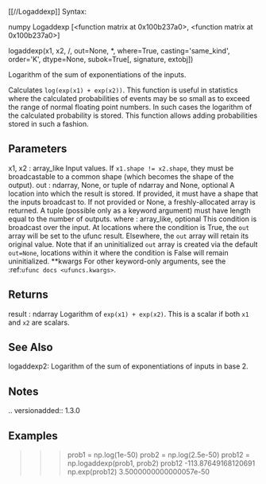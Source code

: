[[//Logaddexp]]
Syntax:

  numpy Logaddexp [<function matrix at 0x100b237a0>, <function matrix at 0x100b237a0>]

logaddexp(x1, x2, /, out=None, *, where=True, casting='same_kind', order='K', dtype=None, subok=True[, signature, extobj])

Logarithm of the sum of exponentiations of the inputs.

Calculates ``log(exp(x1) + exp(x2))``. This function is useful in
statistics where the calculated probabilities of events may be so small
as to exceed the range of normal floating point numbers.  In such cases
the logarithm of the calculated probability is stored. This function
allows adding probabilities stored in such a fashion.

Parameters
----------
x1, x2 : array_like
    Input values.
    If ``x1.shape != x2.shape``, they must be broadcastable to a common
    shape (which becomes the shape of the output).
out : ndarray, None, or tuple of ndarray and None, optional
    A location into which the result is stored. If provided, it must have
    a shape that the inputs broadcast to. If not provided or None,
    a freshly-allocated array is returned. A tuple (possible only as a
    keyword argument) must have length equal to the number of outputs.
where : array_like, optional
    This condition is broadcast over the input. At locations where the
    condition is True, the `out` array will be set to the ufunc result.
    Elsewhere, the `out` array will retain its original value.
    Note that if an uninitialized `out` array is created via the default
    ``out=None``, locations within it where the condition is False will
    remain uninitialized.
**kwargs
    For other keyword-only arguments, see the
    :ref:`ufunc docs <ufuncs.kwargs>`.

Returns
-------
result : ndarray
    Logarithm of ``exp(x1) + exp(x2)``.
    This is a scalar if both `x1` and `x2` are scalars.

See Also
--------
logaddexp2: Logarithm of the sum of exponentiations of inputs in base 2.

Notes
-----
.. versionadded:: 1.3.0

Examples
--------
>>> prob1 = np.log(1e-50)
>>> prob2 = np.log(2.5e-50)
>>> prob12 = np.logaddexp(prob1, prob2)
>>> prob12
-113.87649168120691
>>> np.exp(prob12)
3.5000000000000057e-50